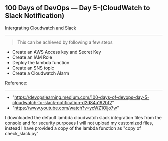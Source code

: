 100 Days of DevOps — Day 5-(CloudWatch to Slack Notification)
---

Intergrating Cloudwatch and Slack
***

> This can be achieved by following a few steps

- Create an AWS Access key and Secret Key
- Create an IAM Role
- Deploy the lambda function
- Create an SNS topic
- Create a Cloudwatch Alarm

Reference:
***
- "https://devopslearning.medium.com/100-days-of-devops-day-5-cloudwatch-to-slack-notification-d2d84a192bf2"
- "https://www.youtube.com/watch?v=ycWZ1Oljo7w"

I downloaded the default lambda cloudwatch slack integration files from the console
and for security purposes I will not upload my customized files, instead I have provided a copy of 
the lambda function as "copy of check_slack.py" 